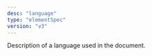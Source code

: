 ```yaml
---
desc: "language"
type: "elementSpec"
version: "v3"
---
```


Description of a language used in the document.